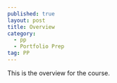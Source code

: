 ```yaml
---
published: true
layout: post
title: Overview
category: 
  - pp
  - Portfolio Prep
tag: PP
---
```


This is the overview for the course. 